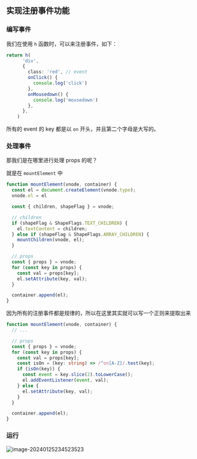 ## 实现注册事件功能

### 编写事件

我们在使用 `h` 函数时，可以来注册事件，如下：

```ts
return h(
      'div',
      {
        class: 'red', // event
        onClick() {
          console.log('click')
        },
        onMousedown() {
          console.log('mousedown')
        },
      },
    )
```

所有的 event 的 key 都是以 `on` 开头，并且第二个字母是大写的。



### 处理事件

那我们是在哪里进行处理 props 的呢？

就是在 `mountElement` 中

```ts
function mountElement(vnode, container) {
  const el = document.createElement(vnode.type);
  vnode.el = el

  const { children, shapeFlag } = vnode;

  // children
  if (shapeFlag & ShapeFlags.TEXT_CHILDREN) {
    el.textContent = children;
  } else if (shapeFlag & ShapeFlags.ARRAY_CHILDREN) {
    mountChildren(vnode, el);
  }

  // props
  const { props } = vnode;
  for (const key in props) {
    const val = props[key];
    el.setAttribute(key, val);
  }

  container.append(el);
}
```

因为所有的注册事件都是规律的，所以在这里其实就可以写一个正则来提取出来

```ts
function mountElement(vnode, container) {
  // ...

  // props
  const { props } = vnode;
  for (const key in props) {
    const val = props[key];
    const isOn = (key: string) => /^on[A-Z]/.test(key);
    if (isOn(key)) {
      const event = key.slice(2).toLowerCase();
      el.addEventListener(event, val);
    } else {
      el.setAttribute(key, val);
    }
  }

  container.append(el);
}
```

### 运行

![image-20240125234523523](https://qn.huat.xyz/mac/202401252345549.png)









